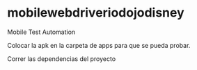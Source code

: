 # mobilewebdriveriodojodisney

Mobile Test Automation

Colocar la apk en la carpeta de apps para que se pueda probar.

Correr las dependencias del proyecto
